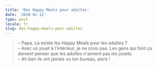 ```yaml
---
title: 'Des Happy Meals pour adultes'
date: '2018-01-12'
type: post
locale: fr
slug: des-happy-meals-pour-adultes
---
```


> – Papa, ça existe les <span lang="en">Happy Meals</span> pour les adultes ?  
> – Avec un jouet à l'intérieur, je ne crois pas. Les gens qui font ça doivent penser que les adultes n'aiment pas les jouets.  
> – Ah ben ils ont jamais vu ton bureau, alors !
